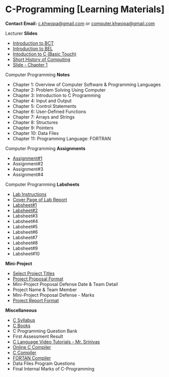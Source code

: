 # C-Programming [Learning Materials]

**Contact Email:** c.khwopa@gmail.com or computer.khwopa@gmail.com

Lecturer **Slides**
- [Introduction to BCT](https://github.com/KCE/C/blob/master/BCT_Computer_Engineering.pdf)
- [Introduction to BEL](https://github.com/KCE/C/blob/master/BEL_Electrical_Engineering.pdf)
- [Intoduction to C (Basic Touch)](https://github.com/KCE/C/blob/master/Introduction_to_C_Programming.pdf)
- [Short History of Computing](https://github.com/KCE/C/blob/master/Short_History_of_Computing.pdf)
- [Slide - Chapter 1](https://github.com/KCE/C/blob/master/Ch1_Overview_of_Computer_Software_and_Programming_Language.pdf)

Computer Programming **Notes**
- Chapter 1: Overview of Computer Software & Programming Languages
- Chapter 2: Problem Solving Using Computer
- Chapter 3: Introduction to C Programming
- Chapter 4: Input and Output
- Chapter 5: Control Statements
- Chapter 6: User-Defined Functions
- Chapter 7: Arrays and Strings
- Chapter 8: Structures
- Chapter 9: Pointers
- Chapter 10: Data Files
- Chapter 11: Programming Language: FORTRAN

Computer Programming **Assignments**
- [Assignment#1](https://github.com/KCE/C/blob/master/Assignment_1.pdf)
- Assignment#2
- Assignment#3
- Assignment#4

Computer Programming **Labsheets**
- [Lab Instructions](https://github.com/KCE/C/blob/master/Lab_Instructions.pdf)
- [Cover Page of Lab Report](https://github.com/KCE/C/blob/master/Cover_Page_of_Lab_Report.pdf)
- [Labsheet#1](https://github.com/KCE/C/blob/master/Labsheet_1.pdf)
- [Labsheet#2](https://github.com/KCE/C/blob/master/Labsheet_2.pdf)
- Labsheet#3
- Labsheet#4
- Labsheet#5
- Labsheet#6
- Labsheet#7
- Labsheet#8
- Labsheet#9
- Labsheet#10

**Mini-Project**
- [Select Project Titles](https://github.com/KCE/C/issues/7)
- [Project Proposal Format](https://drive.google.com/file/d/11KNobMxoK8ZKB7KVQtDs2XODqlxrJpbb/view?usp=sharing)
- Mini-Project Proposal Defense Date & Team Detail
- Project Name & Team Member
- Mini-Project Proposal Defense - Marks
- [Project Report Format](https://drive.google.com/file/d/1EdgNBNvSogAdGpSETENOCaqPf_zmEEuv/view?usp=sharing)

**Miscellaneous**
- [C Syllabus](https://github.com/KCE/C/blob/master/C_Programming_Syllabus.pdf)
- [C Books](https://github.com/KCE/C/issues/9)
- C Programming Question Bank
- First Assessment Result
- [C Language Video Tutorials - Mr. Srinivas](https://www.youtube.com/watch?v=si-KFFOW2gw&list=PLVlQHNRLflP8IGz6OXwlV_lgHgc72aXlh)
- [Online C Compiler](https://www.tutorialspoint.com/compile_c_online.php)
- [C Compiler](https://drive.google.com/file/d/1-eYRHzm8VQVWHH7hs-ZxZ7iWLxC0jY6F/view?usp=sharing)
- [FORTAN Compiler](https://drive.google.com/file/d/1B4kzcTUbM60qSxlhalj8kbIxItseH4H2/view?usp=sharing)
- Data Files Program Questions
- Final Internal Marks of C-Programming
